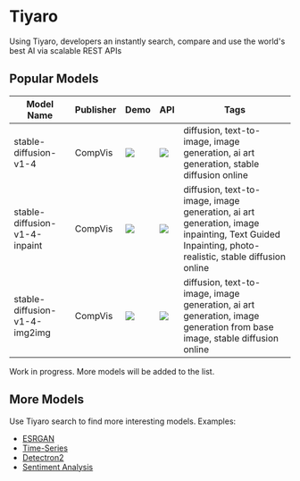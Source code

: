 # Tiyaro

Using Tiyaro, developers an instantly search, compare and use the world's best AI via scalable REST APIs
## Popular Models

| Model Name                    | Publisher | Demo                                                                                                                                                                                            | API                                                                                                                                                                                                 | Tags                                                                                                                                              |
| ----------------------------- | --------- | ----------------------------------------------------------------------------------------------------------------------------------------------------------------------------------------------- | --------------------------------------------------------------------------------------------------------------------------------------------------------------------------------------------------- | ------------------------------------------------------------------------------------------------------------------------------------------------- |
| stable-diffusion-v1-4         | CompVis   | <a href=https://console.tiyaro.ai/explore/CompVis-stable-diffusion-v1-4-5608689/demo><img src="https://tiyaro-public-docs.s3.us-west-2.amazonaws.com/assets/tiyaro_demo_badge.svg"></a>         | <a href=https://console.tiyaro.ai/explore/CompVis-stable-diffusion-v1-4-5608689/api><img src="https://tiyaro-public-docs.s3.us-west-2.amazonaws.com/assets/tiyaro_cloud_api_badge.svg"></a>         | diffusion, text-to-image, image generation, ai art generation, stable diffusion online                                                            |
| stable-diffusion-v1-4-inpaint | CompVis   | <a href=https://console.tiyaro.ai/explore/CompVis-stable-diffusion-v1-4-inpaint-5608689/demo><img src="https://tiyaro-public-docs.s3.us-west-2.amazonaws.com/assets/tiyaro_demo_badge.svg"></a> | <a href=https://console.tiyaro.ai/explore/CompVis-stable-diffusion-v1-4-inpaint-5608689/api><img src="https://tiyaro-public-docs.s3.us-west-2.amazonaws.com/assets/tiyaro_cloud_api_badge.svg"></a> | diffusion, text-to-image, image generation, ai art generation, image inpainting, Text Guided Inpainting, photo-realistic, stable diffusion online |
| stable-diffusion-v1-4-img2img | CompVis   | <a href=https://console.tiyaro.ai/explore/CompVis-stable-diffusion-v1-4-img2img-5608689/demo><img src="https://tiyaro-public-docs.s3.us-west-2.amazonaws.com/assets/tiyaro_demo_badge.svg"></a> | <a href=https://console.tiyaro.ai/explore/CompVis-stable-diffusion-v1-4-img2img-5608689/api><img src="https://tiyaro-public-docs.s3.us-west-2.amazonaws.com/assets/tiyaro_cloud_api_badge.svg"></a> | diffusion, text-to-image, image generation, ai art generation, image generation from base image, stable diffusion online                          |

Work in progress.  More models will be added to the list.

## More Models

Use Tiyaro search to find more interesting models.  Examples:

- [ESRGAN](https://console.tiyaro.ai/explore?q=esrgan)
- [Time-Series](https://console.tiyaro.ai/explore?q=time%20series)
- [Detectron2](https://console.tiyaro.ai/explore?q=detectron2)
- [Sentiment Analysis](https://console.tiyaro.ai/explore?q=sentiment%20analysis)